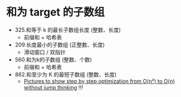 # 和为 target 的子数组

* 325.和等于 k 的最长子数组长度 (整数、长度)
  * 前缀和 + 哈希表
* 209.长度最小的子数组 (正整数、长度)
  * 滑动窗口 / 双指针
* 560.和为k的子数组 (整数、个数)
  * 前缀和 + 哈希表
* 862.和至少为 K 的最短子数组 (整数、长度)
  * [Pictures to show step by step optimization from O(n²)  to O(n) without jump thinking](https://leetcode.com/problems/shortest-subarray-with-sum-at-least-k/discuss/1132081/Pictures-to-show-step-by-step-optimization-from-O(n)-to-O(n)-without-jump-thinking#) !!!

